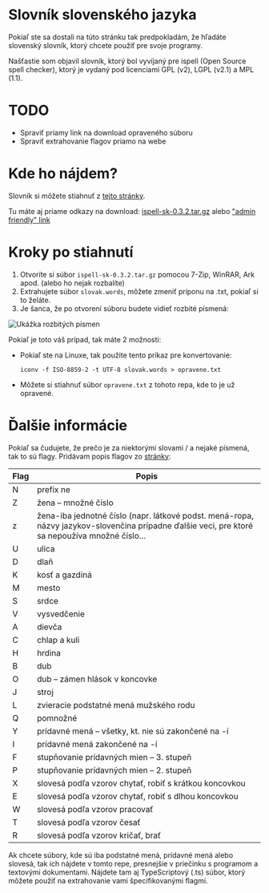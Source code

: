 # Slovník slovenského jazyka
Pokiaľ ste sa dostali na túto stránku tak predpokladám, že hľadáte slovenský slovník, ktorý chcete použiť pre svoje programy.

Našťastie som objavil slovník, ktorý bol vyvíjaný pre ispell (Open Source spell checker), ktorý je vydaný pod licenciami GPL (v2), LGPL (v2.1) a MPL (1.1).

# TODO
* Spraviť priamy link na download opraveného súboru
* Spraviť extrahovanie flagov priamo na webe

# Kde ho nájdem?
Slovník si môžete stiahnuť z [tejto stránky](http://sk-spell.sk.cx/ispell-sk).

Tu máte aj priame odkazy na download:
[ispell-sk-0.3.2.tar.gz](http://spell.linux.sk/file_download/19/ispell-sk-0.3.2.tar.gz&)
alebo
["admin friendly" link](http://sk-spell.sk.cx/files/ispell-sk-0.3.2.tar.gz)

# Kroky po stiahnutí
1. Otvoríte si súbor `ispell-sk-0.3.2.tar.gz` pomocou 7-Zip, WinRAR, Ark apod. (alebo ho nejak rozbalíte)
2. Extrahujete súbor `slovak.words`, môžete zmeniť príponu na .txt, pokiaľ si to želáte.
3. Je šanca, že po otvorení súboru budete vidieť rozbité písmená:

![Ukážka rozbitých písmen](https://i.imgur.com/LTWI0Ga.png)

Pokiaľ je toto váš prípad, tak máte 2 možnosti:
* Pokiaľ ste na Linuxe, tak použite tento príkaz pre konvertovanie:

  `iconv -f ISO-8859-2 -t UTF-8 slovak.words > opravene.txt`
* Môžete si stiahnuť súbor `opravene.txt` z tohoto repa, kde to je už opravené.

# Ďalšie informácie
Pokiaľ sa čudujete, že prečo je za niektorými slovami / a nejaké písmená, tak to sú flagy. Pridávam popis flagov zo [stránky](http://sk-spell.sk.cx/ispell-sk):

Flag | Popis
---- | -----
N | prefix ne
Z | žena – množné číslo
z | žena-iba jednotné číslo (napr. látkové podst. mená-ropa, názvy jazykov-slovenčina prípadne ďalšie veci, pre ktoré sa nepoužíva množné číslo…
U | ulica
D | dlaň
K | kosť a gazdiná
M | mesto
S | srdce
V | vysvedčenie
A | dievča
C | chlap a kuli
H | hrdina
B | dub
O | dub – zámen hlások v koncovke
J | stroj
L | zvieracie podstatné mená mužského rodu
Q | pomnožné
Y | prídavné mená – všetky, kt. nie sú zakončené na -í
I | prídavné mená zakončené na -í
F | stupňovanie prídavných mien – 3. stupeň
P | stupňovanie prídavných mien – 2. stupeň
X | slovesá podľa vzorov chytať, robiť s krátkou koncovkou
E | slovesá podľa vzorov chytať, robiť s dlhou koncovkou
W | slovesá podľa vzorov pracovať
T | slovesá podľa vzorov česať
R | slovesá podľa vzorov kričať, brať

Ak chcete súbory, kde sú iba podstatné mená, prídavné mená alebo slovesá, tak ich nájdete v tomto repe, presnejšie v priečinku s programom a textovými dokumentami. Nájdete tam aj TypeScriptový (.ts) súbor, ktorý môžete použiť na extrahovanie vami špecifikovanými flagmi.
